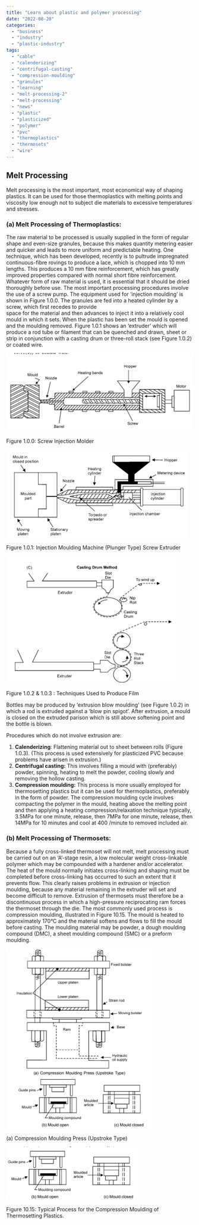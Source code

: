 ```yaml
---
title: "Learn about plastic and polymer processing"
date: "2022-08-20"
categories: 
  - "business"
  - "industry"
  - "plastic-industry"
tags: 
  - "cable"
  - "calenderizing"
  - "centrifugal-casting"
  - "compression-moulding"
  - "granules"
  - "learning"
  - "melt-processing-2"
  - "melt-processing"
  - "news"
  - "plastic"
  - "plasticized"
  - "polymer"
  - "pvc"
  - "thermoplastics"
  - "thermosets"
  - "wire"
---
```


## Melt Processing

Melt processing is the most important, most economical way of shaping plastics. It can be used for those thermoplastics with melting points and viscosity low enough not to subject die materials to excessive temperatures and stresses.

### (a) Melt Processing of Thermoplastics:

The raw material to be processed is usually supplied in the form of regular shape and even-size granules, because this makes quantity metering easier and quicker and leads to more uniform and predictable heating. One technique, which has been developed, recently is to pultrude impregnated continuous-fibre rovings to produce a lace, which is chopped into 10 mm lengths. This produces a 10 mm fibre reinforcement, which has greatly improved properties compared with normal short fibre reinforcement. Whatever form of raw material is used, it is essential that it should be dried thoroughly before use. The most important processing procedures involve the use of a screw pump. The equipment used for ‘injection moulding’ is shown in Figure 1.0.0. The granules are fed into a heated cylinder by a screw, which first recedes to provide  
space for the material and then advances to inject it into a relatively cool mould in which it sets. When the plastic has been set the mould is opened and the moulding removed. Figure 1.0.1 shows an ‘extruder’ which will produce a rod tube or filament that can be quenched and drawn, sheet or strip in conjunction with a casting drum or three-roll stack (see Figure 1.0.2) or coated wire.

![](images/image-13.png)

Figure 1.0.0: Screw Injection Molder

![](images/image-14.png)

Figure 1.0.1: Injection Moulding Machine (Plunger Type) Screw Extruder

![](images/image-15.png)

Figure 1.0.2 & 1.0.3 : Techniques Used to Produce Film

Bottles may be produced by ‘extrusion blow moulding’ (see Figure 1.0.2) in which a rod is extruded against a ‘blow pin spigot’. After extrusion, a mould is closed on the extruded parison which is still above softening point and the bottle is blown.

Procedures which do not involve extrusion are:

1. **Calenderizing**: Flattening material out to sheet between rolls (Figure 1.0.3). (This process is used extensively for plasticized PVC because problems have arisen in extrusion.)
2. **Centrifugal casting:** This involves filling a mould with (preferably) powder, spinning, heating to melt the powder, cooling slowly and removing the hollow casting.
3. **Compression moulding:** This process is more usually employed for thermosetting plastics but it can be used for thermoplastics, preferably in the form of powder. The compression moulding cycle involves compacting the polymer in the mould, heating above the melting point and then applying a heating compression/relaxation technique typically, 3.5MPa for one minute, release, then 7MPa for one minute, release, then 14MPa for 10 minutes and cool at 400 /minute to removed included air.

### (b) Melt Processing of Thermosets:

Because a fully cross-linked thermoset will not melt, melt processing must be carried out on an ‘A’-stage resin, a low molecular weight cross-linkable polymer which may be compounded with a hardener and/or accelerator. The heat of the mould normally initiates cross-linking and shaping must be completed before cross-linking has occurred to such an extent that it prevents flow. This clearly raises problems in extrusion or injection moulding, because any material remaining in the extruder will set and become difficult to remove. Extrusion of thermosets must therefore be a discontinuous process in which a high-pressure reciprocating ram forces the thermoset through the die. The most commonly used process is compression moulding, illustrated in Figure 10.15. The mould is heated to approximately 170°C and the material softens and flows to fill the mould before casting. The moulding material may be powder, a dough moulding compound (DMC), a sheet moulding compound (SMC) or a preform moulding.

![](images/image-16.png)

(a) Compression Moulding Press (Upstroke Type)

![](images/image-17.png)

Figure 10.15: Typical Process for the Compression Moulding of Thermosetting Plastics.
